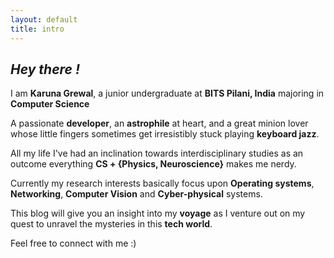 ```yaml
---
layout: default
title: intro
---
```


## _Hey there !_
I am **Karuna Grewal**, a junior undergraduate at **BITS Pilani, India** majoring in **Computer Science**   

A passionate **developer**, an **astrophile** at heart, and a great minion lover whose little fingers sometimes get irresistibly stuck playing **keyboard jazz**.    

All my life I've had an inclination towards interdisciplinary studies as an outcome everything **CS + {Physics, Neuroscience}** makes me nerdy.  

Currently my research interests basically focus upon **Operating systems**, **Networking**, **Computer Vision** and **Cyber-physical** systems. 

This blog will give you an insight into my **voyage** as I venture out on my quest to unravel the mysteries in this **tech world**.

 

Feel free to connect with me :)
<div align="center">
	<p>
		<a href="mailto:karunagrewal98@gmail.com">
			<i class="fa fa-envelope-o fa-fw" aria-hidden="true" style="font-size:40px;color:#2980b9">
			</i>
		</a>
		&nbsp; &nbsp; &nbsp;
		<a href="https://github.com/aakp10">
			<i class="fa fa-github" aria-hidden="true" style="font-size:40px;color:#2980b9">
			</i>
		</a>
		&nbsp; &nbsp; &nbsp;
		<a href="https://www.linkedin.com/in/karuna-grewal-909074141">
			<i class="fa fa-linkedin" aria-hidden="true" style="font-size:40px;color:#2980b9">
			</i>
		</a>
		&nbsp; &nbsp; &nbsp;
		<a href="https://gitlab.gnome.org/antares/">
			<i class="fa fa-gitlab" aria-hidden="true" style="font-size:40px;color:#2980b9">
			</i>
		</a>
		&nbsp; &nbsp; &nbsp;
	</p>
</div>
